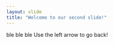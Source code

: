 ```yaml
---
layout: slide
title: "Welcome to our second slide!"
---
```

ble ble ble
Use the left arrow to go back!
